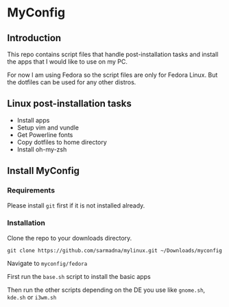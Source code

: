 # MyConfig


## Introduction

This repo contains script files that handle post-installation tasks and install the apps that I would like to use on my PC.

For now I am using Fedora so the script files are only for Fedora Linux. But the dotfiles can be used for any other distros.

## Linux post-installation tasks

* Install apps
* Setup vim and vundle
* Get Powerline fonts
* Copy dotfiles to home directory
* Install oh-my-zsh

## Install MyConfig

### Requirements

Please install `git` first if it is not installed already.

### Installation

Clone the repo to your downloads directory.
~~~
git clone https://github.com/sarmadna/mylinux.git ~/Downloads/myconfig
~~~

Navigate to `myconfig/fedora`

First run the `base.sh` script to install the basic apps

Then run the other scripts depending on the DE you use like `gnome.sh`, `kde.sh` or `i3wm.sh`

